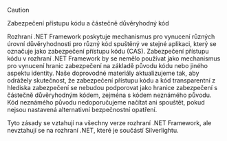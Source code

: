 > [!CAUTION]
>  Zabezpečení přístupu kódu a částečně důvěryhodný kód  
>   
>  Rozhraní .NET Framework poskytuje mechanismus pro vynucení různých úrovní důvěryhodnosti pro různý kód spuštěný ve stejné aplikaci, který se označuje jako zabezpečení přístupu kódu (CAS).  Zabezpečení přístupu kódu v rozhraní .NET Framework by se nemělo používat jako mechanismus pro vynucení hranic zabezpečení na základě původu kódu nebo jiného aspektu identity. Naše doprovodné materiály aktualizujeme tak, aby odrážely skutečnost, že zabezpečení přístupu kódu a kód transparentní z hlediska zabezpečení se nebudou podporovat jako hranice zabezpečení s částečně důvěryhodným kódem, zejména s kódem neznámého původu. Kód neznámého původu nedoporučujeme načítat ani spouštět, pokud nejsou nastavená alternativní bezpečnostní opatření.  
>   
>  Tyto zásady se vztahují na všechny verze rozhraní .NET Framework, ale nevztahují se na rozhraní .NET, které je součástí Silverlightu.